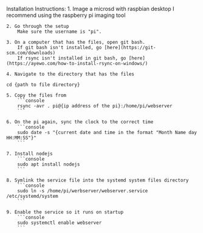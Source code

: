 Installation Instructions:
	1. Image a microsd with raspbian desktop
		I recommend using the raspberry pi imaging tool

	2. Go through the setup 
		Make sure the username is "pi".

	3. On a computer that has the files, open git bash. 
		If git bash isn't installed, go [here](https://git-scm.com/downloads)
		If rsync isn't installed in git bash, go [here](https://ayewo.com/how-to-install-rsync-on-windows/)

	4. Navigate to the directory that has the files
```console
cd {path to file directory}
```

	5. Copy the files from 
		```console
		rsync -avr . pi@{ip address of the pi}:/home/pi/webserver
		```

	6. On the pi again, sync the clock to the correct time
		```console
		sudo date -s "{current date and time in the format "Month Name day HH:MM:SS"}"
		```

	7. Install nodejs
		```console
		sudo apt install nodejs
		```

	8. Symlink the service file into the systemd system files directory
		```console
		sudo ln -s /home/pi/werbserver/webserver.service /etc/systemd/system
		```

	9. Enable the service so it runs on startup
		```console
		sudo systemctl enable webserver
		```